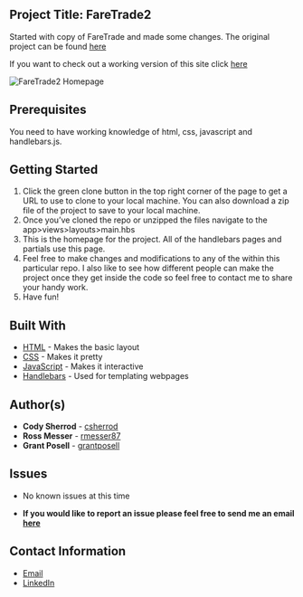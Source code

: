 ## Project Title: FareTrade2

Started with copy of FareTrade and made some changes. The original project can be found [here](https://github.com/rmesser87/FareTrade)

If you want to check out a working version of this site click [here](https://immense-beyond-30367.herokuapp.com/)

![FareTrade2 Homepage](/public/assets/images/FareTrade2.png)

## Prerequisites

You need to have working knowledge of html, css, javascript and handlebars.js.

## Getting Started
1. Click the green clone button in the top right corner of the page to get a URL to use to clone to your local machine. You can also download a zip file of the project to save to your local machine.
2. Once you’ve cloned the repo or unzipped the files navigate to the app>views>layouts>main.hbs
3. This is the homepage for the project. All of the handlebars pages and partials use this page.
4. Feel free to make changes and modifications to any of the within this particular repo. I also like to see how different people can make the project once they get inside the code so feel free to contact me to share your handy work.
5. Have fun!

## Built With
* [HTML](https://developer.mozilla.org/en-US/docs/Web/HTML) - Makes the basic layout
* [CSS](https://developer.mozilla.org/en-US/docs/Web/CSS) - Makes it pretty
* [JavaScript](https://developer.mozilla.org/en-US/docs/Web/JavaScript) - Makes it interactive
* [Handlebars](https://handlebarsjs.com/) - Used for templating webpages

## Author(s)
* **Cody Sherrod** - [csherrod](https://github.com/csherrod)
* **Ross Messer** - [rmesser87](https://github.com/rmesser87)
* **Grant Posell** - [grantposell](https://github.com/grantposell)


## Issues
* No known issues at this time

* **If you would like to report an issue please feel free to send me an email [here](mailto:w.cody.sherrod@gmail.com)**

## Contact Information
* [Email](mailto:w.cody.sherrod@gmail.com)
* [LinkedIn](www.linkedin.com/in/cody-sherrod)